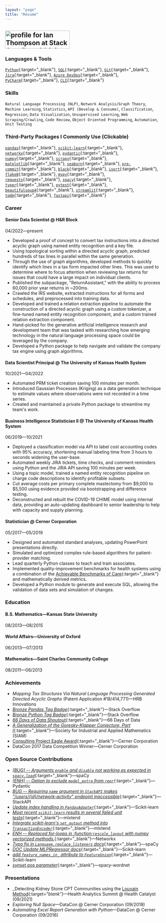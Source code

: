 ```yaml
---
layout: "page"
title: "Résumé"
---
```


## <a href="https://stackoverflow.com/users/6509519/ian-thompson?theme=dark"><img src="https://stackoverflow.com/users/flair/6509519.png" width="208" height="58" alt="profile for Ian Thompson at Stack Overflow, Q&amp;A for professional and enthusiast programmers" title="profile for Ian Thompson at Stack Overflow, Q&amp;A for professional and enthusiast programmers"></a>

### Languages & Tools
[`Python`](https://www.python.org/){:target="_blank"},
[`SQL`](https://en.wikipedia.org/wiki/SQL){:target="_blank"},
[`Git`](https://git-scm.com/){:target="_blank"},
[`Jira`](https://www.atlassian.com/software/jira){:target="_blank"},
[`Azure DevOps`](https://azure.microsoft.com/en-us/products/devops){:target="_blank"},
[`PyCharm`](https://www.jetbrains.com/pycharm/){:target="_blank"},
[`CLI`](https://en.wikipedia.org/wiki/Command-line_interface){:target="_blank"}

### Skills
`Natural Language Processing (NLP)`, `Network Analysis/Graph Theory`,
`Machine Learning`, `Statistics`, `API (Develop & Consume)`,
`Classification`, `Regression`, `Data Visualization`,
`Unsupervised Learning`, `Web Scraping/Crawling`, `Code Review`,
`Object Oriented Programming`, `Automation`, `Unit Testing`

### Third-Party Packages I Commonly Use (Clickable)
[`pandas`](https://pandas.pydata.org/){:target="_blank"},
[`scikit-learn`](https://scikit-learn.org/stable/index.html){:target="_blank"},
[`networkx`](https://networkx.org/){:target="_blank"},
[`pydantic`](https://docs.pydantic.dev/latest/){:target="_blank"},
[`numpy`](https://numpy.org/){:target="_blank"},
[`scrapy`](https://scrapy.org/){:target="_blank"},
[`matplotlib`](https://matplotlib.org/){:target="_blank"},
[`seaborn`](https://seaborn.pydata.org/index.html){:target="_blank"},
[`pre-commit`](https://pre-commit.com/){:target="_blank"},
[`black`](https://black.readthedocs.io/en/stable/){:target="_blank"},
[`isort`](https://pycqa.github.io/isort/){:target="_blank"},
[`flake8`](https://flake8.pycqa.org/en/latest/){:target="_blank"},
[`mypy`](https://mypy.readthedocs.io/en/latest/){:target="_blank"},
[`requests`](https://requests.readthedocs.io/en/latest/){:target="_blank"},
[`spacy`](https://spacy.io/){:target="_blank"},
[`typer`](https://typer.tiangolo.com/){:target="_blank"},
[`pytest`](https://docs.pytest.org/en/latest/){:target="_blank"},
[`beautifulsoup4`](https://beautiful-soup-4.readthedocs.io/en/latest/#){:target="_blank"},
[`streamlit`](https://streamlit.io/){:target="_blank"},
[`tqdm`](https://tqdm.github.io/){:target="_blank"},
[`fastapi`](https://fastapi.tiangolo.com/){:target="_blank"}

### Career
#### Senior Data Scientist @ H&R Block
04/2022—present
- Developed a proof of concept to convert tax instructions into a 
  directed acyclic graph using named entity recognition and a key file.
- Using topological sorting within a directed acyclic graph, predicted
  hundreds of tax lines in parallel within the same generation. 
- Through the use of graph algorithms, developed methods to quickly 
  identify which lines in a tax form impacted other lines.
  This was used to determine where to focus attention when reviewing
  tax returns for issues that could have a large impact on individual
  clients.
- Published the subpackage, "ReturnAssistant," with the ability to 
  process 60,000 prior year returns in ~200ms.
- Crawled the IRS website, extracted instructions for all forms and 
  schedules, and preprocessed into training data.
- Developed and trained a relation extraction pipeline to automate 
  the construction of a directed acyclic graph using a custom 
  tokenizer, a fine-tuned named entity recognition component, and a 
  custom trained relation extraction component.
- Hand-picked for the generative artificial intelligence research
  and development team that was tasked with researching how emerging
  technology in the natural language processing space could be leveraged
  by the company.
- Developed a Python package to help navigate and validate the company
  tax engine using graph algorithms.

#### Data Scientist Principal @ The University of Kansas Health System
10/2021—04/2022
- Automated PRM ticket creation saving 100 minutes per month.
- Introduced Gaussian Processes (Kriging) as a data generation
  technique to estimate values where observations were not recorded in
  a time series.
- Created and maintained a private Python package to streamline my
  team's work.

#### Business Intelligence Statistician II @ The University of Kansas Health System
06/2019—10/2021
- Deployed a classification model via API to label cost accounting
  codes with 95% accuracy, shortening manual labeling time from 3 hours
  to seconds widening the user-base.
- Automated weekly JIRA tickets, time checks, and comment reminders
  using Python and the JIRA API saving 100 minutes per week.
- Using a topic model, trained a named entity recognition pipeline on
  charge code descriptions to identify profitable subsets.
- Cut average costs per primary complete mastectomy from $9,000 to
  $5,500 using evidence provided via bootstrapping and difference
  testing.
- Deconstructed and rebuilt the COVID-19 CHIME model using internal
  data, providing an auto-updating dashboard to senior leadership to
  help with capacity and supply planning.

#### Statistician @ Cerner Corporation
05/2017—05/2019
- Designed and automated standard analyses, updating PowerPoint
  presentations directly.
- Simulated and optimized complex rule-based algorithms for
  patient-provider matching.
- Lead quarterly Python classes to teach and train associates.
- Implemented quality-improvement benchmarks for health systems using a
  combination of the
  [Achievable Benchmarks of Care](https://pubmed.ncbi.nlm.nih.gov/10461579/){:target="_blank"}
  and mathematically derived metrics.
- Developed a Python module to generate and execute SQL, allowing the
  validation of data sets and simulation of changes.

### Education
#### B.S. Mathematics—Kansas State University
08/2013—08/2015

#### World Affairs—University of Oxford
06/2013—07/2013

#### Mathematics—Saint Charles Community College
08/2011—06/2013

### Achievements
- _Mapping Tax Structures Via Natural Language Processing Generated Directed Acyclic Graphs_ (Patent Application #18/414,771)—HRB
  Innovations
- [_Bronze Pandas Tag Badge_](https://stackoverflow.com/help/badges/1914/pandas?userid=6509519){:target="_blank"}—Stack
  Overflow
- [_Bronze Python Tag Badge_](https://stackoverflow.com/help/badges/267/python?userid=6509519){:target="_blank"}—Stack
  Overflow
- [_66 Days of Data Shoutout_](https://www.linkedin.com/posts/navidmashinchi_66daysofdata-66daysofdata-datascience-activity-6775646328463745024-v2RS/){:target="_blank"}—66
  Days of Data
- [_A Generalization of the Goresky-Klapper Conjecture, Part I_](https://doi.org/10.1137/18M1186381){:target="_blank"}—Society
  for Industrial and Applied Mathematics (SIAM)
- [Consulting Project Eagle Award](https://www.linkedin.com/in/ian-thompson-733167109/details/honors/){:target="_blank"}—Cerner
  Corporation
- DataCon 2017 Data Competition Winner—Cerner Corporation

### Open Source Contributions
- [_[BUG] -- Arguments `enable` and `disable` not working as expected in `spacy.load`_](https://github.com/explosion/spaCy/issues/13591){:target="_blank"}—spaCy
- [_[ENH] -- Option to exclude `model_extra` from `repr`_](https://github.com/pydantic/pydantic/issues/9732){:target="_blank"}—Pydantic
- [_BUG -- Requiring `name` argument in `StackAPI` makes "/users/{id}/network-activity" endpoint inaccessible_](https://github.com/AWegnerGitHub/stackapi/issues/52){:target="_blank"}—StackAPI
- [_Update index handling in `PandasAdapter`_](https://github.com/scikit-learn/scikit-learn/issues/28731){:target="_blank"}—Scikit-learn
- [_Most recent `scikit-learn` results in several failed unit tests_](https://github.com/rasbt/mlxtend/issues/1090){:target="_blank"}—mlxtend
- [_Integrate scikit-learn's `set_output` method into `TransactionEncoder`_](https://github.com/rasbt/mlxtend/issues/1085){:target="_blank"}—mlxtend
- [_ENH -- Replaced for-loops in :function:`rescale_layout` with numpy vectorized methods._](https://github.com/networkx/networkx/pull/6879){:target="_blank"}—Networkx
- [_Typo fix in `Language.replace_listeners` docs_](https://github.com/explosion/spaCy/pull/12823){:target="_blank"}—spaCy
- [_DOC Update MLPRegressor docs_](https://github.com/scikit-learn/scikit-learn/pull/25556){:target="_blank"}—Scikit-learn
- [*add `feature_names_in_` attribute to `FeatureUnion`*](https://github.com/scikit-learn/scikit-learn/issues/24754){:target="_blank"}—Scikit-learn
- [_synset pos parameter_](https://github.com/argilla-io/spacy-wordnet/pull/15){:target="_blank"}—spacy-wordnet

### Presentations
- _Detecting Kidney Stone CPT Communities using the [Louvain Method](https://en.wikipedia.org/wiki/Louvain_method){:target="_blank"}_—Health
Analytics Summit @ Health Catalyst (09/2021)
- _Exploring Null Space_—DataCon
@ Cerner Corporation (09/2018)
- _Automating Excel Report Generation with Python_—DataCon
@ Cerner Corporation (09/2016)